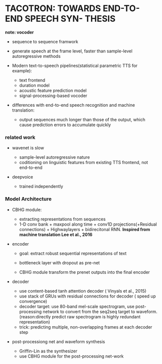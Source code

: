 # TACOTRON: TOWARDS END-TO-END SPEECH SYN- THESIS

__note: vocoder__

* sequence to sequence framwork
* generate speech at the frame level, faster than sample-level autoregressive methods

* Modern text-to-speech pipelines(statistical parametric TTS for example):
    - text frontend
    - duration model
    - acoustic feature prediction model
    - signal-processing-based vocoder
    
* differences with end-to-end speech recognition and machine translation:
    - output sequences much longer than those of the output, which cause prediction errors to accumulate quickly

### related work
* wavenet is slow
    - sample-level autoregressive nature
    - coditioning on linguistic features from existing TTS frontend, not end-to-end
  
* deepvoice 
    - trained independently

### Model Architecture
* CBHG module: 
    - extracting representations from sequences
    - 1-D conv bank + maxpool along time + conv1D projections(+Residual connections) + Highwaylayers + bidirecitonal RNN.   __Inspired from machine translation Lee et al., 2016__
    
* encoder
    - goal: extract robust sequential representations of text
    
    - bottleneck layer with dropout as pre-net
    - CBHG module transform the prenet outputs into the final encoder
    

* decoder
    - use content-based tanh attention decoder ( Vinyals et al., 2015)
    - use stack of GRUs with residual connections for decoder ( speed up convergence)
    - decoder target: use 80-band mel-scale spectrogram, use post-processing network to convert from the seq2seq target to waveform. (reason:directly predict raw spectrogram is highly redundant representation)
    - trick: predicting multiple, non-overlapping frames at each decoder step
    
* post-processiong net and waveform synthesis
    - Griffin-Lin as the synthesizer
    - use CBHG module for the post-processing net-work